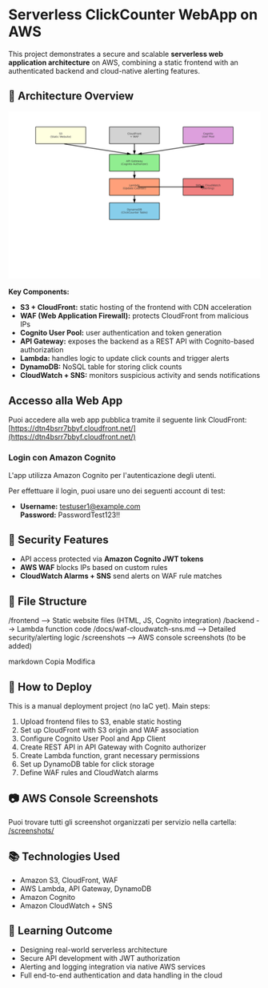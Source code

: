 # Serverless ClickCounter WebApp on AWS

This project demonstrates a secure and scalable **serverless web application architecture** on AWS, combining a static frontend with an authenticated backend and cloud-native alerting features.

## 🔧 Architecture Overview

![Architecture Diagram](./aws_architecture_diagram.png)

**Key Components:**

- **S3 + CloudFront:** static hosting of the frontend with CDN acceleration
- **WAF (Web Application Firewall):** protects CloudFront from malicious IPs
- **Cognito User Pool:** user authentication and token generation
- **API Gateway:** exposes the backend as a REST API with Cognito-based authorization
- **Lambda:** handles logic to update click counts and trigger alerts
- **DynamoDB:** NoSQL table for storing click counts
- **CloudWatch + SNS:** monitors suspicious activity and sends notifications

## Accesso alla Web App

Puoi accedere alla web app pubblica tramite il seguente link CloudFront:  
[https://dtn4bsrr7bbyf.cloudfront.net/](https://dtn4bsrr7bbyf.cloudfront.net/)

### Login con Amazon Cognito

L'app utilizza Amazon Cognito per l'autenticazione degli utenti.  

Per effettuare il login, puoi usare uno dei seguenti account di test:

- **Username:** testuser1@example.com  
  **Password:** PasswordTest123!!


## 🔐 Security Features

- API access protected via **Amazon Cognito JWT tokens**
- **AWS WAF** blocks IPs based on custom rules
- **CloudWatch Alarms + SNS** send alerts on WAF rule matches

## 📁 File Structure

/frontend --> Static website files (HTML, JS, Cognito integration)
/backend --> Lambda function code
/docs/waf-cloudwatch-sns.md --> Detailed security/alerting logic
/screenshots --> AWS console screenshots (to be added)

markdown
Copia
Modifica

## 🚀 How to Deploy

This is a manual deployment project (no IaC yet). Main steps:

1. Upload frontend files to S3, enable static hosting
2. Set up CloudFront with S3 origin and WAF association
3. Configure Cognito User Pool and App Client
4. Create REST API in API Gateway with Cognito authorizer
5. Create Lambda function, grant necessary permissions
6. Set up DynamoDB table for click storage
7. Define WAF rules and CloudWatch alarms

## 📷 AWS Console Screenshots

Puoi trovare tutti gli screenshot organizzati per servizio nella cartella:  
[/screenshots/](./screenshots/)


## 📚 Technologies Used

- Amazon S3, CloudFront, WAF
- AWS Lambda, API Gateway, DynamoDB
- Amazon Cognito
- Amazon CloudWatch + SNS

## 🧠 Learning Outcome

- Designing real-world serverless architecture
- Secure API development with JWT authorization
- Alerting and logging integration via native AWS services
- Full end-to-end authentication and data handling in the cloud
